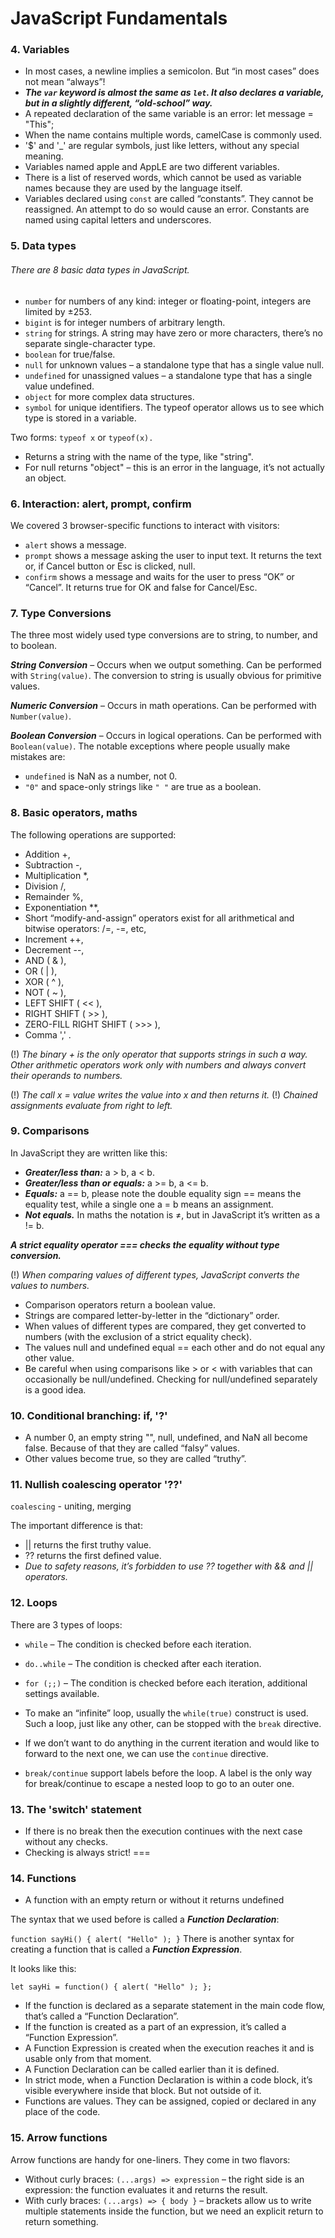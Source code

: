 # JavaScript Fundamentals

### 4. Variables 
* In most cases, a newline implies a semicolon. But “in most cases” does not mean “always”!
* *__The `var` keyword is almost the same as `let`. It also declares a variable, but in a slightly different, “old-school” way.__*
* A repeated declaration of the same variable is an error:
  let message = "This";
* When the name contains multiple words, camelCase is commonly used. 
* '$' and '_' are regular symbols, just like letters, without any special meaning.
* Variables named apple and AppLE are two different variables.
* There is a list of reserved words, which cannot be used as variable names because they are used by the language itself.
* Variables declared using `const` are called “constants”. They cannot be reassigned. An attempt to do so would cause an error. Constants are named using capital letters and underscores.


### 5. Data types
###### There are 8 basic data types in JavaScript.

* `number` 
for numbers of any kind: integer or floating-point, integers are limited by ±253.
* `bigint` is for integer numbers of arbitrary length.
* `string` for strings. A string may have zero or more characters, there’s no separate single-character type.
* `boolean` for true/false.
* `null` for unknown values – a standalone type that has a single value null.
* `undefined` for unassigned values – a standalone type that has a single value undefined.
* `object` for more complex data structures.
* `symbol` for unique identifiers.
The typeof operator allows us to see which type is stored in a variable.

Two forms: `typeof x` or `typeof(x).`
* Returns a string with the name of the type, like "string".
* For null returns "object" – this is an error in the language, it’s not actually an object.

### 6. Interaction: alert, prompt, confirm
We covered 3 browser-specific functions to interact with visitors:

* `alert`
shows a message.
* `prompt`
shows a message asking the user to input text. It returns the text or, if Cancel button or Esc is clicked, null.
* `confirm`
shows a message and waits for the user to press “OK” or “Cancel”. It returns true for OK and false for Cancel/Esc.
### 7. Type Conversions
The three most widely used type conversions are to string, to number, and to boolean.

_**String Conversion**_ – Occurs when we output something. Can be performed with `String(value)`. The conversion to string is usually obvious for primitive values.

_**Numeric Conversion**_ – Occurs in math operations. Can be performed with `Number(value)`.

_**Boolean Conversion**_ – Occurs in logical operations. Can be performed with `Boolean(value)`.
The notable exceptions where people usually make mistakes are:

* `undefined` is NaN as a number, not 0.
* `"0"` and space-only strings like `" "` are true as a boolean.
### 8. Basic operators, maths
The following operations are supported:

* Addition +,
* Subtraction -,
* Multiplication *,
* Division /,
* Remainder %,
* Exponentiation **,
* Short “modify-and-assign” operators exist for all arithmetical and bitwise operators: /=, -=, etc,
* Increment ++,
* Decrement --,
* AND ( & ),
* OR ( | ),
* XOR ( ^ ),
* NOT ( ~ ),
* LEFT SHIFT ( << ),
* RIGHT SHIFT ( >> ),
* ZERO-FILL RIGHT SHIFT ( >>> ),
* Comma ',' .

(!) _The binary + is the only operator that supports strings in such a way. Other arithmetic operators work only with numbers and always convert their operands to numbers._

(!) _The call x = value writes the value into x and then returns it._
(!) _Chained assignments evaluate from right to left._


### 9. Comparisons
In JavaScript they are written like this:

* **_Greater/less than:_** a > b, a < b.
* _**Greater/less than or equals:**_ a >= b, a <= b.
* **_Equals:_** a == b, please note the double equality sign == means the equality test, while a single one a = b means an assignment.
* **_Not equals._** In maths the notation is ≠, but in JavaScript it’s written as a != b.

_**A strict equality operator === checks the equality without type conversion.**_

(!) _When comparing values of different types, JavaScript converts the values to numbers._

* Comparison operators return a boolean value.
* Strings are compared letter-by-letter in the “dictionary” order.
* When values of different types are compared, they get converted to numbers (with the exclusion of a strict equality check).
* The values null and undefined equal == each other and do not equal any other value.
* Be careful when using comparisons like > or < with variables that can occasionally be null/undefined. Checking for null/undefined separately is a good idea.

### 10. Conditional branching: if, '?'
* A number 0, an empty string "", null, undefined, and NaN all become false. Because of that they are called “falsy” values.
* Other values become true, so they are called “truthy”.


### 11. Nullish coalescing operator '??'
`coalescing` - uniting, merging

The important difference is that:
* || returns the first truthy value.
* ?? returns the first defined value.
* _Due to safety reasons, it’s forbidden to use ?? together with && and || operators._

### 12. Loops
There are 3 types of loops:

* `while` – The condition is checked before each iteration.
* `do..while` – The condition is checked after each iteration.
* `for (;;)` – The condition is checked before each iteration, additional settings available.
* To make an “infinite” loop, usually the `while(true)` construct is used. Such a loop, just like any other, can be stopped with the `break` directive.

* If we don’t want to do anything in the current iteration and would like to forward to the next one, we can use the `continue` directive.

* `break/continue` support labels before the loop. A label is the only way for break/continue to escape a nested loop to go to an outer one.

### 13. The 'switch' statement
* If there is no break then the execution continues with the next case without any checks.
* Checking is always strict! ===

### 14. Functions
* A function with an empty return or without it returns undefined

The syntax that we used before is called a **_Function Declaration_**:

`function sayHi() {
  alert( "Hello" );
}`
There is another syntax for creating a function that is called a _**Function Expression**_.

It looks like this:

`let sayHi = function() {
  alert( "Hello" );
};`

* If the function is declared as a separate statement in the main code flow, that’s called a “Function Declaration”.
* If the function is created as a part of an expression, it’s called a “Function Expression”.
* A Function Expression is created when the execution reaches it and is usable only from that moment.
* A Function Declaration can be called earlier than it is defined.
* In strict mode, when a Function Declaration is within a code block, it’s visible everywhere inside that block. But not outside of it.
* Functions are values. They can be assigned, copied or declared in any place of the code.

### 15. Arrow functions

Arrow functions are handy for one-liners. They come in two flavors:

* Without curly braces: `(...args) => expression` – the right side is an expression: the function evaluates it and returns the result.
* With curly braces: `(...args) => { body }` – brackets allow us to write multiple statements inside the function, but we need an explicit return to return something.
